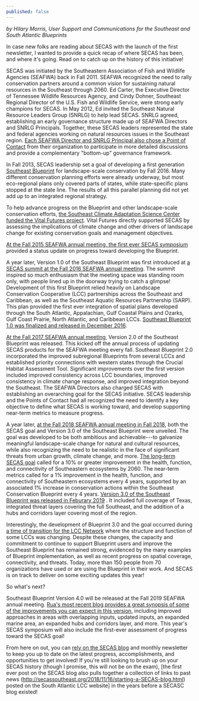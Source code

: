 ```yaml
---
published: false
---
```

_by Hilary Morris, User Support and Communications for the Southeast and South Atlantic Blueprints_

In case new folks are reading about SECAS with the launch of the first newsletter, I wanted to provide a quick recap of where SECAS has been, and where it's going. Read on to catch up on the history of this initiative! 

SECAS was initiated by the Southeastern Association of Fish and Wildlife Agencies (SEAFWA) back in Fall 2011. SEAFWA recognized the need to rally conservation partners around a common vision for sustaining natural resources in the Southeast through 2060. Ed Carter, the Executive Director of Tennessee Wildlife Resources Agency, and Cindy Dohner, Southeast Regional Director of the U.S. Fish and Wildlife Service, were strong early champions for SECAS. In May 2012, Ed invited the Southeast Natural Resource Leaders Group (SNRLG) to help lead SECAS. SNRLG agreed, establishing an early governance structure made up of SEAFWA Directors and SNRLG Principals. Together, these SECAS leaders represented the state and federal agencies working on natural resources issues in the Southeast region. [Each SEAFWA Director and SNRLG Principal also chose a Point of Contact](http://secassoutheast.org/contact) from their organization to participate in more detailed discussions and provide a complementary "bottom-up" governance framework.

In Fall 2013, SECAS leadership set a goal of developing a first generation [Southeast Blueprint](http://secassoutheast.org/blueprint) for landscape-scale conservation by Fall 2016. Many different conservation planning efforts were already underway, but most eco-regional plans only covered parts of states, while state-specific plans stopped at the state line. The results of all this parallel planning did not yet add up to an integrated regional strategy.

To help advance progress on the Blueprint and other landscape-scale conservation efforts, [the Southeast Climate Adaptation Science Center funded the Vital Futures project](https://globalchange.ncsu.edu/secsc/projects-fiscal-year/conservation-adaptation-planning-for-landscape-and-climate-change-in-the-southeast/). Vital Futures directly supported SECAS by assessing the implications of climate change and other drivers of landscape change for existing conservation goals and management objectives.

[At the Fall 2015 SEAFWA annual meeting, the first ever SECAS symposium](http://www.southatlanticlcc.org/2015/11/06/reflections-on-the-southeast-conservation-adaptation-strategy-symposium/) provided a status update on progress toward developing the Blueprint.

A year later, Version 1.0 of the Southeast Blueprint was first introduced at [a SECAS summit at the Fall 2016 SEAFWA annual meeting](http://www.southatlanticlcc.org/2016/11/04/the-southeast-conservation-adaptation-strategy-secas-leadership-summit/). The summit inspired so much enthusiasm that the meeting space was standing room only, with people lined up in the doorway trying to catch a glimpse! Development of this first Blueprint relied heavily on Landscape Conservation Cooperative (LCC) partnerships across the Southeast and Caribbean, as well as the Southeast Aquatic Resources Partnership (SARP). This plan provided the first ever integration of spatial plans developed through the South Atlantic, Appalachian, Gulf Coastal Plains and Ozarks, Gulf Coast Prairie, North Atlantic, and Caribbean LCCs. [Southeast Blueprint 1.0 was finalized and released in December 2016](http://www.southatlanticlcc.org/2016/12/05/secas-blueprint-now-on-the-southeast-conservation-planning-atlas/).

[At the Fall 2017 SEAFWA annual meeting](http://www.southatlanticlcc.org/2017/11/03/2017-southeast-conservation-adaptation-strategy-symposium-at-seafwa-annual-conference/), Version 2.0 of the Southeast Blueprint was released. This kicked off the annual process of updating SECAS products for the SEAFWA meeting every fall. Southeast Blueprint 2.0 incorporated the improved subregional Blueprints from several LCCs and established priority connections with western states through the Crucial Habitat Assessment Tool. Significant improvements over the first version included improved consistency across LCC boundaries, improved consistency in climate change response, and improved integration beyond the Southeast. The SEAFWA Directors also charged SECAS with establishing an overarching goal for the SECAS initiative. SECAS leadership and the Points of Contact had all recognized the need to identify a key objective to define what SECAS is working toward, and develop supporting near-term metrics to measure progress.

A year later, [at the Fall 2018 SEAFWA annual meeting in Fall 2018](http://www.southatlanticlcc.org/2018/11/09/secas-at-the-southeastern-association-of-fish-wildlife-agencies-seafwa-annual-meeting/), both the SECAS goal and Version 3.0 of the Southeast Blueprint were unveiled. The goal was developed to be both ambitious and achievable---to galvanize meaningful landscape-scale change for natural and cultural resources, while also recognizing the need to be realistic in the face of significant threats from urban growth, climate change, and more. [The long-term SECAS goal](http://www.southatlanticlcc.org/2018/11/09/goal-for-southeastern-ecosystems-approved-by-state-wildlife-agency-directors/) called for a 10% or greater improvement in the health, function, and connectivity of Southeastern ecosystems by 2060. The near-term metrics called for a 1% improvement in the health, function, and connectivity of Southeastern ecosystems every 4 years, supported by an associated 1% increase in conservation actions within the Southeast Conservation Blueprint every 4 years. [Version 3.0 of the Southeast Blueprint was released in Feburary 2019](http://secassoutheast.org/2019/02/14/Southeast-Conservation-Blueprint-Version-3.0-officially-released.html) . It included full coverage of Texas, integrated threat layers covering the full Southeast, and the addition of a hubs and corridors layer covering most of the region.

Interestingly, the development of Blueprint 3.0 and the goal occurred during [a time of transition for the LCC Network](https://www.southatlanticlcc.org/?s=status+of+lccs) where the structure and function of some LCCs was changing. Despite these changes, the capacity and commitment to continue to support Blueprint users and improve the Southeast Blueprint has remained strong, evidenced by the many examples of Blueprint implementation, as well as recent progress on spatial coverage, connectivity, and threats. Today, more than 150 people from 70 organizations have used or are using the Blueprint in their work. And SECAS is on track to deliver on some exciting updates this year!

So what's next?

Southeast Blueprint Version 4.0 will be released at the Fall 2019 SEAFWA annual meeting. [Rua's most recent blog provides a great synopsis of some of the improvements you can expect in this version](http://secassoutheast.org/2019/07/16/Southeast-Blueprint-improvements-in-the-works-this-year.html), including improved approaches in areas with overlapping inputs, updated inputs, an expanded marine area, an expanded hubs and corridors layer, and more. This year's SECAS symposium will also include the first-ever assessment of progress toward the SECAS goal!

From here on out, you can [rely on the SECAS blog](http://secassoutheast.org/blog) and monthly newsletter to keep you up to date on the latest progress, accomplishments, and opportunities to get involved! If you're still looking to brush up on your SECAS history (though I promise, this will not be on the exam), [the first ever post on the SECAS blog also pulls together a collection of links to past news (http://secassoutheast.org/2018/11/16/starting-a-SECAS-blog.html) posted on the South Atlantic LCC website] in the years before a SECASC blog existed! 